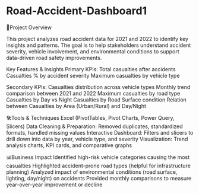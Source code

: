 # Road-Accident-Dashboard1
📌Project Overview

This project analyzes road accident data for 2021 and 2022 to identify key insights and patterns. The goal is to help 
stakeholders understand accident severity, vehicle involvement, and environmental conditions to support data-driven road safety 
improvements.

Key Features & Insights
Primary KPIs:
Total casualties after accidents
Casualties % by accident severity
Maximum casualties by vehicle type

Secondary KPIs:
Casualties distribution across vehicle types
Monthly trend comparison between 2021 and 2022
Maximum casualties by road type
Casualties by Day vs Night
Casualties by Road Surface condition
Relation between Casualties by Area (Urban/Rural) and Day/Night

🛠️Tools & Techniques
Excel (PivotTables, Pivot Charts, Power Query, Slicers)
Data Cleaning & Preparation: Removed duplicates, standardized formats, handled missing values
Interactive Dashboard: Filters and slicers to drill down into data by year, vehicle type, and severity
Visualization: Trend analysis charts, KPI cards, and comparative graphs

📊Business Impact
Identified high-risk vehicle categories causing the most casualties
Highlighted accident-prone road types (helpful for infrastructure planning)
Analyzed impact of environmental conditions (road surface, lighting, day/night) on accidents
Provided monthly comparisons to measure year-over-year improvement or decline
